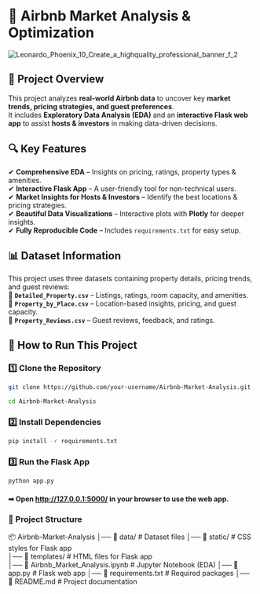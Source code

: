 # 🏡 Airbnb Market Analysis & Optimization  

![Leonardo_Phoenix_10_Create_a_highquality_professional_banner_f_2](https://github.com/user-attachments/assets/4d19a0a5-34c9-4bb2-9820-35d06eb1cf40)


## 📌 Project Overview  
This project analyzes **real-world Airbnb data** to uncover key **market trends, pricing strategies, and guest preferences**.  
It includes **Exploratory Data Analysis (EDA)** and an **interactive Flask web app** to assist **hosts & investors** in making data-driven decisions.  

## 🔍 Key Features  
✔ **Comprehensive EDA** – Insights on pricing, ratings, property types & amenities.  
✔ **Interactive Flask App** – A user-friendly tool for non-technical users.  
✔ **Market Insights for Hosts & Investors** – Identify the best locations & pricing strategies.  
✔ **Beautiful Data Visualizations** – Interactive plots with **Plotly** for deeper insights.  
✔ **Fully Reproducible Code** – Includes `requirements.txt` for easy setup.  

## 📊 Dataset Information  
This project uses three datasets containing property details, pricing trends, and guest reviews:  
📌 **`Detailed_Property.csv`** – Listings, ratings, room capacity, and amenities.  
📌 **`Property_by_Place.csv`** – Location-based insights, pricing, and guest capacity.  
📌 **`Property_Reviews.csv`** – Guest reviews, feedback, and ratings.  

## 🚀 How to Run This Project  
### 1️⃣ Clone the Repository  
```bash
git clone https://github.com/your-username/Airbnb-Market-Analysis.git
```
```bash
cd Airbnb-Market-Analysis
```
### 2️⃣ Install Dependencies
```bash
pip install -r requirements.txt
```
### 3️⃣ Run the Flask App
```bash
python app.py
```
#### ➡ Open http://127.0.0.1:5000/ in your browser to use the web app.

### 📂 Project Structure
📦 Airbnb-Market-Analysis
│── 📁 data/                    # Dataset files
│── 📁 static/                  # CSS styles for Flask app  
│── 📁 templates/               # HTML files for Flask app  
│── 📄 Airbnb_Market_Analysis.ipynb  # Jupyter Notebook (EDA)
│── 📄 app.py                     # Flask web app
│── 📄 requirements.txt            # Required packages
│── 📄 README.md                   # Project documentation

